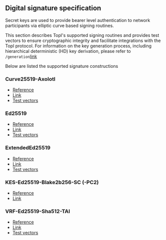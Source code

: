 ## Digital signature specification
Secret keys are used to provide bearer level authentication to network participants via elliptic curve based signing routines. 

This section describes Topl's supported signing routines and provides test vectors to ensure cryptographic integrity and facilitate integrations with the Topl protocol. For information on the key generation process, including hierarchical deterministic (HD) key derivation, please refer to `/generation`[link](/specs/crypto/generation/)

Below are listed the supported signature constructions
### Curve25519-Axolotl
- [Reference](https://github.com/signalapp/libaxolotl-j2me/blob/master/src/main/java/org/whispersystems/libaxolotl)
- [Link](/specs/crypto/signing/Curve25519-Axolotl)
- [Test vectors](/specs/crypto/signing/Curve25519-Axolotl/Curve25519Axolotl.json)
### Ed25519
- [Reference](https://datatracker.ietf.org/doc/html/rfc8032)
- [Link](/specs/crypto/signing/Ed25519)
- [Test vectors](/specs/crypto/signing/Ed25519/Ed25519.json)
### ExtendedEd25519
- [Reference](https://ieeexplore.ieee.org/document/7966967)
- [Link](/specs/crypto/signing/ExtendedEd25519)
- [Test vectors](/specs/crypto/signing/ExtendedEd25519/ExtendedEd25519.json)
### KES-Ed25519-Blake2b256-SC (-PC2)
- [Reference](papers/kes_formal_spec/KES_Formal_Spec.pdf)
- [Link](/specs/crypto/signing/KES-Ed25519-Blake2b256-SC)
### VRF-Ed25519-Sha512-TAI
- [Reference](https://datatracker.ietf.org/doc/html/draft-irtf-cfrg-vrf-09)
- [Link](/specs/crypto/signing/VRF-Ed25519-Sha512-TAI)
- [Test vectors](/specs/crypto/signing/VRF-Ed25519-Sha512-TAI/VrfEd25519.json)